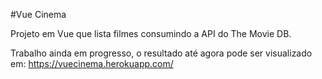 #Vue Cinema

Projeto em Vue que lista filmes consumindo a API do The Movie DB.

Trabalho ainda em progresso, o resultado até agora pode ser visualizado em: https://vuecinema.herokuapp.com/

